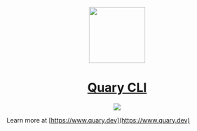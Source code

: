 <p align="center">
  <a href="https://quary.io/sqlforge">
    <picture>
      <source media="(prefers-color-scheme: dark)" srcset="https://utfs.io/f/30765a8e-3dd9-4dc3-b905-11de822e71e4-yajpew.png">
      <img src="https://utfs.io/f/30765a8e-3dd9-4dc3-b905-11de822e71e4-yajpew.png" height="128">
    </picture>
    <h1 align="center">Quary CLI</h1>
  </a>
</p>

<p align="center">
  <a aria-label="Quary logo" href="https://quary.io/">
    <img src="https://img.shields.io/badge/MADE%20BY%20Quary-000000.svg?style=for-the-badge&logo=Quary&labelColor=000">
  </a>
</p>

Learn more at [https://www.quary.dev](https://www.quary.dev)
